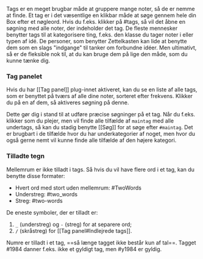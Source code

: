 Tags er en meget brugbar måde at gruppere mange noter, så de er nemme at finde. Et tag er i det væsentlige en klikbar måde at søge gennem hele din Box efter et nøgleord. Hvis du f.eks. klikker på #tags, så vil det åbne en søgning med alle noter, der indeholder det tag. De fleste mennesker benytter tags til at kategorisere ting, f.eks. den klasse du tager noter i eller typen af idé. De personer, som benytter Zettelkasten kan lide at benytte dem som en slags "indgange" til tanker om forbundne idéer. Men ultimativt, så er de fleksible nok til, at du kan bruge dem på lige den måde, som du kunne tænke dig.

### Tag panelet
Hvis du har [[Tag panel]] plug-innet aktiveret, kan du se en liste af alle tags, som er benyttet på tværs af alle dine noter, sorteret efter frekvens. Klikker du på en af dem, så aktiveres søgning på denne.

Dette gør dig i stand til at udføre præcise søgninger på et tag. Når du f.eks. klikker som du plejer, men vil finde alle tilfælde af `maintag` med alle undertags, så kan du stadig benytte [[Søg]] for at søge efter `#maintag`. Det er brugbart i de tilfælde hvor du har underkategorier af noget, men hvor du også gerne nemt vil kunne finde alle tilfælde af den højere kategori.

### Tilladte tegn

Mellemrum er ikke tilladt i tags. Så hvis du vil have flere ord i et tag, kan du benytte disse formater:

- Hvert ord med stort uden mellemrum: #TwoWords
- Understreg: #two\_words
- Streg: #two-words

De eneste symboler, der er tilladt er:

1. `_` (understreg) og `-` (streg) for at separere ord;
2. `/` (skråstreg) for [[Tag panel#Indlejrede tags]].

Numre er tilladt i et tag, ==så længe tagget ikke består kun af tal==. Tagget #1984 danner f.eks. ikke et gyldigt tag, men #y1984 er gyldig.
